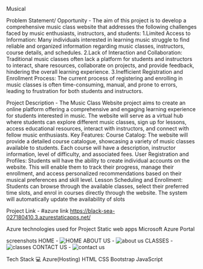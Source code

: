 Musical

Problem Statement/ Opportunity -
The aim of this project is to develop a comprehensive music class website that addresses the following challenges faced by music enthusiasts, instructors, and students:
1.Limited Access to Information: Many individuals interested in learning music struggle to find reliable and organized information regarding music classes, instructors, course details, and schedules.
2.Lack of Interaction and Collaboration: Traditional music classes often lack a platform for students and instructors to interact, share resources, collaborate on projects, and provide feedback, hindering the overall learning experience.
3.Inefficient Registration and Enrollment Process: The current process of registering and enrolling in music classes is often time-consuming, manual, and prone to errors, leading to frustration for both students and instructors.

Project Description -
The Music Class Website project aims to create an online platform offering a comprehensive and engaging learning experience for students interested in music. The website will serve as a virtual hub where students can explore different music classes, sign up for lessons, access educational resources, interact with instructors, and connect with fellow music enthusiasts.
Key Features:
Course Catalog: The website will provide a detailed course catalogue, showcasing a variety of music classes available to students. Each course will have a description, instructor information, level of difficulty, and associated fees.
User Registration and Profiles: Students will have the ability to create individual accounts on the website. This will enable them to track their progress, manage their enrollment, and access personalized recommendations based on their musical preferences and skill level.
Lesson Scheduling and Enrollment: Students can browse through the available classes, select their preferred time slots, and enrol in courses directly through the website. The system will automatically update the availability of slots

Project Link - #azure link https://black-sea-027180410.3.azurestaticapps.net/

Azure technologies used for Project
Static web apps
Microsoft Azure Portal

screenshots
 HOME -
 ![HOME](https://github.com/Akhilkumarnaini/FRT-Finalproject/assets/134483419/4fc9ded2-4baa-4ddf-a0e2-e6a316335b8a)
ABOUT US -
![about us](https://github.com/Akhilkumarnaini/FRT-Finalproject/assets/134483419/824b8b31-b25e-47ea-9308-774b187e2464)
CLASSES -
![classes](https://github.com/Akhilkumarnaini/FRT-Finalproject/assets/134483419/33ef88e7-e5dd-4156-a220-69d52ad450de)
CONTACT US -
![contact us](https://github.com/Akhilkumarnaini/FRT-Finalproject/assets/134483419/4e0c879b-0061-4b9b-be01-d1077254d7b3)

Tech Stack 💻
Azure(Hosting)
HTML
CSS
Bootstrap
JavaScript


